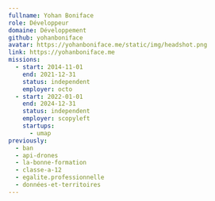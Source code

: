 ```yaml
---
fullname: Yohan Boniface
role: Développeur
domaine: Développement
github: yohanboniface
avatar: https://yohanboniface.me/static/img/headshot.png
link: https://yohanboniface.me
missions:
  - start: 2014-11-01
    end: 2021-12-31
    status: independent
    employer: octo
  - start: 2022-01-01
    end: 2024-12-31
    status: independent
    employer: scopyleft
    startups:
      - umap
previously:
  - ban
  - api-drones
  - la-bonne-formation
  - classe-a-12
  - egalite.professionnelle
  - données-et-territoires
---
```

